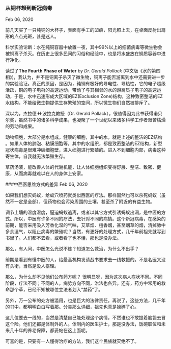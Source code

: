 ### 从铜杯想到新冠病毒
Feb 06, 2020


前几天买了一只纯铜的大杯子，表面有手工的凹痕，阳光照上去，在桌面反射出扇形的点点光斑，甚是迷人。

科学实验论断：水在纯铜容器中放置一夜，其中99%以上的细菌病毒等微生物会被铜离子杀灭。在历史上很多民间的习俗和经验中，也是将水盛放在铜质容器中进行净化。

读过了**The Fourth Phase of Water** by _Dr. Gerald Pollack_ (中文版《水的第四相》)，我认为，并不是铜离子杀灭了微生物，铜离子能否游离到水中还需要进一步的实验验证。真正的原因，是因为，纯铜有极好的导电性、导热性，它的电子超级活跃，铜的电子电荷的高速运动，带动了与其相邻的水的游离质子电子的高速运动，于是，水中迅速形成大区域的EZ(Exclusion Zone)结构，这种致密整洁的EZ水结构，不能给微生物提供生存繁殖的空间，所以微生物们自然被排斥了。

深以为，杰拉德·H·波拉克教授（Dr. Gerald Pollack），很值得因为此书获得诺贝尔奖，虽然书中的诸多科学成果，也凝聚了一个世纪以来诸多科学工作者艰苦枯燥的劳动和成果。

动物细胞，大部分是水组成。健康的细胞，其中的水，就是上述的整洁的EZ结构 。如果人体的肺泡、粘膜细胞等，其中的水组织，都是致密整洁的EZ结构，新型冠状病毒是很难冲破细胞壁，进入细胞进行繁殖的。进入不到细胞内部，病毒这种寄生体，自我就无法繁殖生存。

草药汤液，能改善人体的代谢机能，让人体细胞组织变得舒展、整洁、致密、健康，从而病毒就难以在人的身体上安家。


###中西医思维方式的差异
Feb 06, 2020

如果我们想灭蚂蚁，给蚁穴喷药就类似西医的疗法。那样固然也可以杀死蚂蚁（虽然不一定是全部），但药物也会污染周围的土壤，甚至杀了附近的有益生物。

调节土壤的温度湿度，逼迫蚂蚁逃离，或者以其它方式引诱蚂蚁出洞，是中医的方式。所以，中医有许多不同的疗法，去针对不同的病情。这个新冠病毒，在感染的前期，能否采用吸入芳香化湿的气味，艾草烟、檀香烟，甚至烟草的烟，清掉肺中多余湿气，以阻止病毒的繁殖呢？当然，有更好的处理方式，几千年前祖先就写到书里了。人们都不去看，或者看了也不懂，那也是没办法。

那么，有人问，中医怎么光说不练？知道怎么救治，为什么不出手？

前期是看到有懂中医的人，给最高机构发请战书要求去一线救援的。不是名医又没有头衔，当然是没人搭理。

那么，为什么却不见他们公布药方呢？ 很明显呀，因为这次病人症状不同。不同阶段，疗法不同；不同的人，病势方向不同，治法也各异。还有，药方中常用的救命那个草，已经不知被哪位立法者划入“禁药”了。

另外，万一公布的处方被滥用，也是巨大的法律责任。再说了，这些方法，几千年的书中，都明明白白写着那。分类那么详细，祖先也真是操碎了心。

这几位要去一线的，当然是清楚自己能处理这个病情，不然谁也不敢提着脑袋去冒这个险。他们还都是体制外的人。体制内的医生护士，那是没办法，饭碗职位和未来几十年的养老保障，都妥帖在这上面呢。

可喜的是，只要有一人懂得治疗的方法，我们这个民族就灭绝不了。
